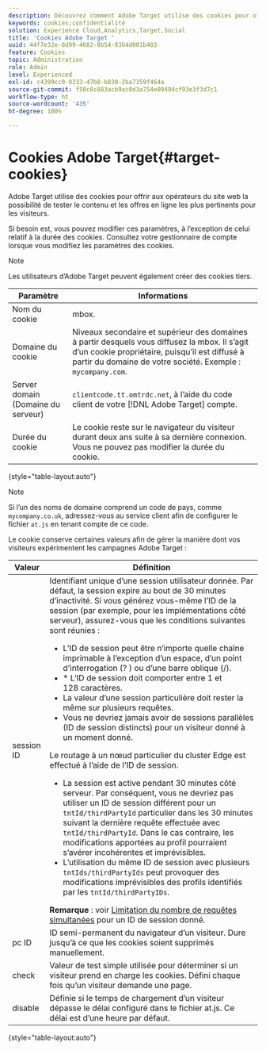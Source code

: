 ```yaml
---
description: Découvrez comment Adobe Target utilise des cookies pour offrir aux opérateurs de sites web la possibilité de tester le contenu et les offres en ligne les plus pertinents pour les visiteurs.
keywords: cookies;confidentialité
solution: Experience Cloud,Analytics,Target,Social
title: 'Cookies Adobe Target '
uuid: 44f7e32e-8d99-4682-8b54-8364d001b403
feature: Cookies
topic: Administration
role: Admin
level: Experienced
exl-id: c4399cc0-8333-47b8-b830-2ba7359f464a
source-git-commit: f50c6c883acb9ac0d3a754e09494cf93e3f3d7c1
workflow-type: ht
source-wordcount: '435'
ht-degree: 100%

---
```


# Cookies Adobe Target{#target-cookies}

Adobe Target utilise des cookies pour offrir aux opérateurs du site web la possibilité de tester le contenu et les offres en ligne les plus pertinents pour les visiteurs.

Si besoin est, vous pouvez modifier ces paramètres, à l’exception de celui relatif à la durée des cookies. Consultez votre gestionnaire de compte lorsque vous modifiez les paramètres des cookies.

>[!NOTE]
>
>Les utilisateurs d’Adobe Target peuvent également créer des cookies tiers.

| Paramètre | Informations |
| --- | --- |
| Nom du cookie | mbox. |
| Domaine du cookie | Niveaux secondaire et supérieur des domaines à partir desquels vous diffusez la mbox. Il s’agit d’un cookie propriétaire, puisqu’il est diffusé à partir du domaine de votre société. Exemple : `mycompany.com`. |
| Server domain (Domaine du serveur) | `clientcode.tt.omtrdc.net`, à l’aide du code client de votre [!DNL Adobe Target] compte. |
| Durée du cookie | Le cookie reste sur le navigateur du visiteur durant deux ans suite à sa dernière connexion. Vous ne pouvez pas modifier la durée du cookie. |

{style=&quot;table-layout:auto&quot;}

>[!NOTE]
>
>Si l’un des noms de domaine comprend un code de pays, comme `mycompany.co.uk`, adressez-vous au service client afin de configurer le fichier `at.js` en tenant compte de ce code.

Le cookie conserve certaines valeurs afin de gérer la manière dont vos visiteurs expérimentent les campagnes Adobe Target :

| Valeur | Définition |
| --- | --- |
| session ID | Identifiant unique d’une session utilisateur donnée. Par défaut, la session expire au bout de 30 minutes d’inactivité. Si vous générez vous-même l’ID de la session (par exemple, pour les implémentations côté serveur), assurez-vous que les conditions suivantes sont réunies :<ul><li>L’ID de session peut être n’importe quelle chaîne imprimable à l’exception d’un espace, d’un point d’interrogation (? ) ou d’une barre oblique (/).</li><li>* L’ID de session doit comporter entre 1 et 128 caractères.</li><li>La valeur d’une session particulière doit rester la même sur plusieurs requêtes.</li><li>Vous ne devriez jamais avoir de sessions parallèles (ID de session distincts) pour un visiteur donné à un moment donné.</li></ul>Le routage à un nœud particulier du cluster Edge est effectué à l’aide de l’ID de session.<ul><li>La session est active pendant 30 minutes côté serveur. Par conséquent, vous ne devriez pas utiliser un ID de session différent pour un `tntId/thirdPartyId` particulier dans les 30 minutes suivant la dernière requête effectuée avec `tntId/thirdPartyId`. Dans le cas contraire, les modifications apportées au profil pourraient s’avérer incohérentes et imprévisibles.</li><li>L’utilisation du même ID de session avec plusieurs `tntIds/thirdPartyIds` peut provoquer des modifications imprévisibles des profils identifiés par les `tntId/thirdPartyIDs`.</li></ul>**Remarque** : voir [Limitation du nombre de requêtes simultanées](https://experienceleague.adobe.com/docs/target/using/troubleshoot/target-limits.html?lang=fr#content-delivery) pour un ID de session donné. |
| pc ID | ID semi-permanent du navigateur d’un visiteur. Dure jusqu’à ce que les cookies soient supprimés manuellement. |
| check | Valeur de test simple utilisée pour déterminer si un visiteur prend en charge les cookies. Défini chaque fois qu’un visiteur demande une page. |
| disable | Définie si le temps de chargement d’un visiteur dépasse le délai configuré dans le fichier at.js. Ce délai est d’une heure par défaut. |

{style=&quot;table-layout:auto&quot;}
